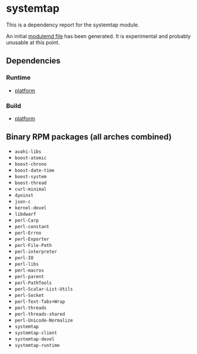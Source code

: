 # systemtap
This is a dependency report for the systemtap module.

An initial [modulemd file](systemtap.yaml) has been generated. It is experimental and probably unusable at this point.
## Dependencies
### Runtime
* [platform](../platform)
### Build
* [platform](../platform)
## Binary RPM packages (all arches combined)
* `avahi-libs`
* `boost-atomic`
* `boost-chrono`
* `boost-date-time`
* `boost-system`
* `boost-thread`
* `curl-minimal`
* `dyninst`
* `json-c`
* `kernel-devel`
* `libdwarf`
* `perl-Carp`
* `perl-constant`
* `perl-Errno`
* `perl-Exporter`
* `perl-File-Path`
* `perl-interpreter`
* `perl-IO`
* `perl-libs`
* `perl-macros`
* `perl-parent`
* `perl-PathTools`
* `perl-Scalar-List-Utils`
* `perl-Socket`
* `perl-Text-Tabs+Wrap`
* `perl-threads`
* `perl-threads-shared`
* `perl-Unicode-Normalize`
* `systemtap`
* `systemtap-client`
* `systemtap-devel`
* `systemtap-runtime`
